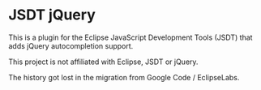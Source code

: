 JSDT jQuery
===========

This is a plugin for the Eclipse JavaScript Development Tools (JSDT) that adds jQuery autocompletion support.

This project is not affiliated with Eclipse, JSDT or jQuery.

The history got lost in the migration from Google Code / EclipseLabs.

